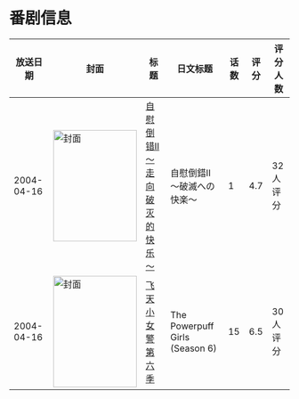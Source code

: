 # 番剧信息

|放送日期|封面|标题|日文标题|话数|评分|评分人数|
|---|---|---|---|---|---|---|
|2004-04-16|<img src="/img/no_icon_subject.png" alt="封面" style="width:150px;height:200px;object-fit:cover;">|[自慰倒错Ⅱ ～走向破灭的快乐～](https://bangumi.tv/subject/82133)|自慰倒錯Ⅱ 〜破滅への快楽〜|1|4.7|32人评分|
|2004-04-16|<img src="//lain.bgm.tv/pic/cover/c/24/a2/177697_7k1e7.jpg" alt="封面" style="width:150px;height:200px;object-fit:cover;">|[飞天小女警 第六季](https://bangumi.tv/subject/177697)|The Powerpuff Girls (Season 6)|15|6.5|30人评分|
